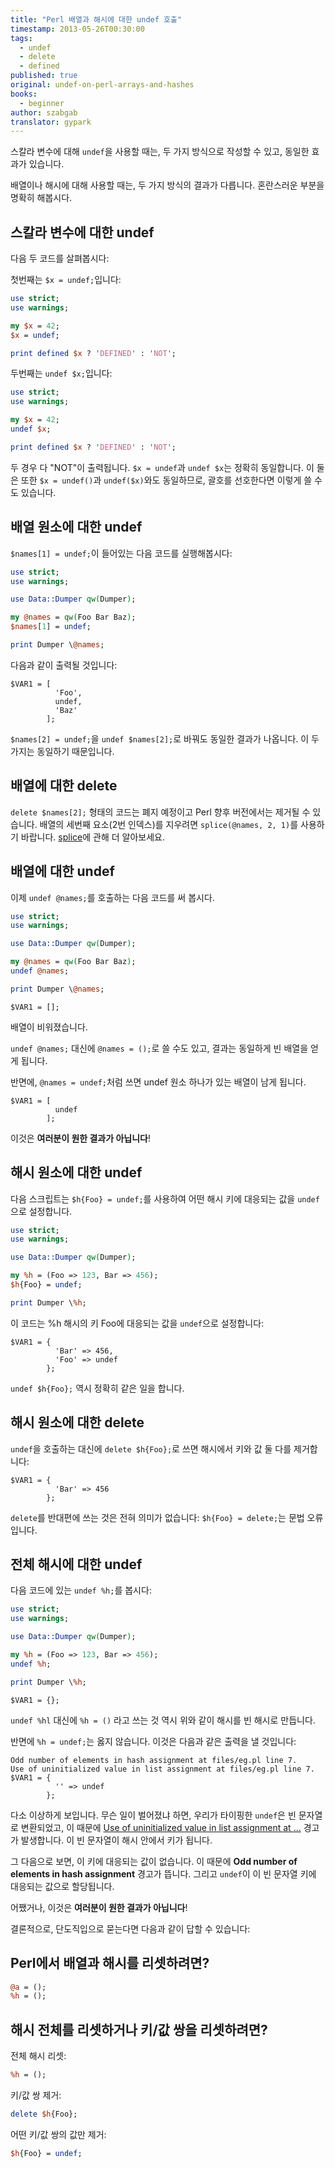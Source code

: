 ```yaml
---
title: "Perl 배열과 해시에 대한 undef 호출"
timestamp: 2013-05-26T00:30:00
tags:
  - undef
  - delete
  - defined
published: true
original: undef-on-perl-arrays-and-hashes
books:
  - beginner
author: szabgab
translator: gypark
---
```



스칼라 변수에 대해 `undef`을 사용할 때는, 두 가지 방식으로 작성할 수 있고, 동일한 효과가 있습니다.

배열이나 해시에 대해 사용할 때는, 두 가지 방식의 결과가 다릅니다. 혼란스러운 부분을 명확히 해봅시다.


## 스칼라 변수에 대한 undef

다음 두 코드를 살펴봅시다:

첫번째는 `$x = undef;`입니다:

```perl
use strict;
use warnings;

my $x = 42;
$x = undef;

print defined $x ? 'DEFINED' : 'NOT';
```

두번째는 `undef $x;`입니다:

```perl
use strict;
use warnings;

my $x = 42;
undef $x;

print defined $x ? 'DEFINED' : 'NOT';
```

두 경우 다 "NOT"이 출력됩니다. `$x = undef`과 `undef $x`는 정확히 동일합니다.
이 둘은 또한 `$x = undef()`과 `undef($x)`와도 동일하므로, 괄호를 선호한다면
이렇게 쓸 수도 있습니다.

## 배열 원소에 대한 undef

`$names[1] = undef;`이 들어있는 다음 코드를 실행해봅시다:

```perl
use strict;
use warnings;

use Data::Dumper qw(Dumper);

my @names = qw(Foo Bar Baz);
$names[1] = undef;

print Dumper \@names;
```

다음과 같이 출력될 것입니다:

```
$VAR1 = [
          'Foo',
          undef,
          'Baz'
        ];
```

`$names[2] = undef;`을 `undef $names[2];`로 바꿔도 동일한 결과가 나옵니다.
이 두 가지는 동일하기 때문입니다.

## 배열에 대한 delete

`delete $names[2];` 형태의 코드는 폐지 예정이고 Perl 향후 버전에서는 제거될 수 있습니다.
배열의 세번째 요소(2번 인덱스)를 지우려면 `splice(@names, 2, 1)`를 사용하기 바랍니다.
[splice](https://perlmaven.com/splice-to-slice-and-dice-arrays-in-perl)에 관해 더 알아보세요.

## 배열에 대한 undef

이제 `undef @names;`를 호출하는 다음 코드를 써 봅시다.

```perl
use strict;
use warnings;

use Data::Dumper qw(Dumper);

my @names = qw(Foo Bar Baz);
undef @names;

print Dumper \@names;
```

```
$VAR1 = [];
```

배열이 비워졌습니다.

`undef @names;` 대신에 `@names = ();`로 쓸 수도 있고, 결과는 동일하게 빈 배열을 얻게 됩니다.

반면에, `@names = undef;`처럼 쓰면 undef 원소 하나가 있는 배열이 남게 됩니다.

```
$VAR1 = [
          undef
        ];
```

이것은 <b>여러분이 원한 결과가 아닙니다</b>!


## 해시 원소에 대한 undef

다음 스크립트는 `$h{Foo} = undef;`를 사용하여 어떤 해시 키에 대응되는 값을 `undef`으로 설정합니다.

```perl
use strict;
use warnings;

use Data::Dumper qw(Dumper);

my %h = (Foo => 123, Bar => 456);
$h{Foo} = undef;

print Dumper \%h;
```

이 코드는 %h 해시의 키 Foo에 대응되는 값을 `undef`으로 설정합니다:

```
$VAR1 = {
          'Bar' => 456,
          'Foo' => undef
        };
```


`undef $h{Foo};` 역시 정확히 같은 일을 합니다.

## 해시 원소에 대한 delete

`undef`을 호출하는 대신에 `delete $h{Foo};`로 쓰면 해시에서 키와 값 둘 다를 제거합니다:

```
$VAR1 = {
          'Bar' => 456
        };
```

`delete`를 반대편에 쓰는 것은 전혀 의미가 없습니다: `$h{Foo} = delete;`는 문법 오류입니다.

## 전체 해시에 대한 undef

다음 코드에 있는 `undef %h;`를 봅시다:

```perl
use strict;
use warnings;

use Data::Dumper qw(Dumper);

my %h = (Foo => 123, Bar => 456);
undef %h;

print Dumper \%h;
```

```
$VAR1 = {};
```

`undef %hl` 대신에 `%h = ()` 라고 쓰는 것 역시 위와 같이 해시를 빈 해시로 만듭니다.

반면에 `%h = undef;`는 옳지 않습니다. 이것은 다음과 같은 출력을 낼 것입니다:

```
Odd number of elements in hash assignment at files/eg.pl line 7.
Use of uninitialized value in list assignment at files/eg.pl line 7.
$VAR1 = {
          '' => undef
        };
```

다소 이상하게 보입니다. 무슨 일이 벌어졌냐 하면, 우리가 타이핑한 `undef`은 빈 문자열로 변환되었고, 이 때문에
[Use of uninitialized value in list assignment at ...](/use-of-uninitialized-value) 경고가
발생합니다. 이 빈 문자열이 해시 안에서 키가 됩니다.

그 다음으로 보면, 이 키에 대응되는 값이 없습니다. 이 때문에 <b>Odd number of elements in hash assignment</b> 경고가
뜹니다. 그리고 `undef`이 이 빈 문자열 키에 대응되는 값으로 할당됩니다.

어쨌거나, 이것은 <b>여러분이 원한 결과가 아닙니다</b>!

결론적으로, 단도직입으로 묻는다면 다음과 같이 답할 수 있습니다:

## Perl에서 배열과 해시를 리셋하려면?

```perl
@a = ();
%h = ();
```


## 해시 전체를 리셋하거나 키/값 쌍을 리셋하려면?

전체 해시 리셋:

```perl
%h = ();
```

키/값 쌍 제거:

```perl
delete $h{Foo};
```

어떤 키/값 쌍의 값만 제거:

```perl
$h{Foo} = undef;
```

